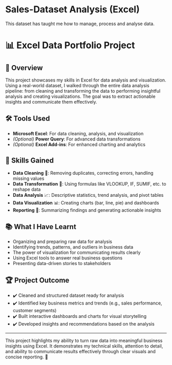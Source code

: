 # Sales-Dataset Analysis (Excel)
This dataset has taught me how to manage, process and analyse data. 
# 📊 Excel Data Portfolio Project

## 📝 Overview

This project showcases my skills in Excel for data analysis and visualization. Using a real-world dataset, I walked through the entire data analysis pipeline: from cleaning and transforming the data to performing insightful analysis and creating visualizations. The goal was to extract actionable insights and communicate them effectively.

## 🛠️ Tools Used

- **Microsoft Excel**: For data cleaning, analysis, and visualization
- *(Optional)* **Power Query**: For advanced data transformations
- *(Optional)* **Excel Add-ins**: For enhanced charting and analytics

## 🚀 Skills Gained

- **Data Cleaning** 🧹: Removing duplicates, correcting errors, handling missing values
- **Data Transformation** 🔄: Using formulas like VLOOKUP, IF, SUMIF, etc. to reshape data
- **Data Analysis** 📈: Descriptive statistics, trend analysis, and pivot tables
- **Data Visualization** 📊: Creating charts (bar, line, pie) and dashboards
- **Reporting** 📑: Summarizing findings and generating actionable insights

## 📚 What I Have Learnt

- Organizing and preparing raw data for analysis
- Identifying trends, patterns, and outliers in business data
- The power of visualization for communicating results clearly
- Using Excel tools to answer real business questions
- Presenting data-driven stories to stakeholders

## 🏆 Project Outcome

- ✔️ Cleaned and structured dataset ready for analysis
- ✔️ Identified key business metrics and trends (e.g., sales performance, customer segments)
- ✔️ Built interactive dashboards and charts for visual storytelling
- ✔️ Developed insights and recommendations based on the analysis

---

This project highlights my ability to turn raw data into meaningful business insights using Excel. It demonstrates my technical skills, attention to detail, and ability to communicate results effectively through clear visuals and concise reporting. 🚀
